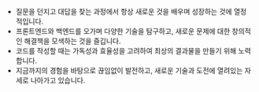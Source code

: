 
- 질문을 던지고 대답을 찾는 과정에서 항상 새로운 것을 배우며 성장하는 것에 열정적입니다.
- 프론트엔드와 백엔드를 오가며 다양한 기술을 탐구하고, 새로운 문제에 대한 창의적인 해결책을 모색하는 것을 즐깁니다.
- 코드를 작성할 때는 가독성과 효율성을 고려하여 최상의 결과물을 만들기 위해 노력합니다.
- 지금까지의 경험을 바탕으로 끊임없이 발전하고, 새로운 기술과 도전에 열려있는 자세로 나아가고 있습니다.